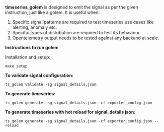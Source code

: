 **timeseries_golem** is designed to emit the signal as per the given instruction, just like a golem.
It is useful when:
1. Specific signal patterns are required to test timeseries use cases like alerting, anomaly etc.
2. Specific types of distribution are required to test its behaviour.
3. Opentelemetry output needs to be tested against any backend at scale.


**Instructions to run golem**

Installation and setup:

`make setup`


**To validate signal configuration:**

`ts_golem validate -sg signal_details.json`


**To generate timeseries:**

`ts_golem generate -sg signal_details.json -cf exporter_config.json`


**To generate timeseries with hot reload for signal_details json:**

`ts_golem generate -sg signal_details.json -cf exporter_config.json --reload`
